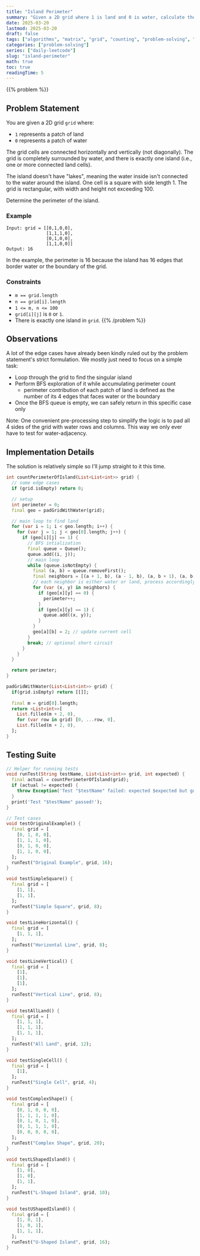 ```yaml
---
title: "Island Perimeter"
summary: "Given a 2D grid where 1 is land and 0 is water, calculate the perimeter of all islands."
date: 2025-03-20
lastmod: 2025-03-20
draft: false
tags: ["algorithms", "matrix", "grid", "counting", "problem-solving", "geometry", "bfs"]
categories: ["problem-solving"]
series: ["daily-leetcode"]
slug: "island-perimeter"
math: true
toc: true
readingTime: 5
---
```

{{% problem %}}

## Problem Statement

You are given a 2D grid `grid` where:
- `1` represents a patch of land
- `0` represents a patch of water

The grid cells are connected horizontally and vertically (not diagonally). The grid is completely surrounded by water, and there is exactly one island (i.e., one or more connected land cells).

The island doesn't have "lakes", meaning the water inside isn't connected to the water around the island. One cell is a square with side length 1. The grid is rectangular, with width and height not exceeding 100.

Determine the perimeter of the island.

### Example

```
Input: grid = [[0,1,0,0],
               [1,1,1,0],
               [0,1,0,0],
               [1,1,0,0]]
Output: 16
```

In the example, the perimeter is 16 because the island has 16 edges that border water or the boundary of the grid.

### Constraints

- `m == grid.length`
- `n == grid[i].length`
- `1 <= m, n <= 100`
- `grid[i][j]` is `0` or `1`.
- There is exactly one island in `grid`.
{{% /problem %}}

## Observations
A lot of the edge cases have already been kindly ruled out by the problem statement's strict formulation. We mostly just need to focus on a simple task:
- Loop through the grid to find the singular island
- Perform BFS exploration of it while accumulating perimeter count
  - perimeter contribution of each patch of land is defined as the number of its 4 edges that faces water or the boundary
- Once the BFS queue is empty, we can safely return in this specific case only

Note: One convenient pre-processing step to simplify the logic is to pad all 4 sides of the grid with water rows and columns. This way we only ever have to test for water-adjacency.

## Implementation Details

The solution is relatively simple so I'll jump straight to it this time.

```dart
int countPerimeterOfIsland(List<List<int>> grid) {
  // some edge cases
  if (grid.isEmpty) return 0;

  // setup
  int perimeter = 0;
  final geo = padGridWithWater(grid);

  // main loop to find land
  for (var i = 1; i < geo.length; i++) {
    for (var j = 1; j < geo[0].length; j++) {
      if (geo[i][j] == 1) {
        // BFS intialization
        final queue = Queue();
        queue.add((i, j));
        // main loop
        while (queue.isNotEmpty) {
          final (a, b) = queue.removeFirst();
          final neighbors = [(a + 1, b), (a - 1, b), (a, b + 1), (a, b - 1)];
          // each neighbor is either water or land, process accordingly
          for (var (x, y) in neighbors) {
            if (geo[x][y] == 0) {
              perimeter++;
            }
            if (geo[x][y] == 1) {
              queue.add((x, y));
            }
          }
          geo[a][b] = 2; // update current cell
        }
        break; // optional short circuit
      }
    }
  }

  return perimeter;
}

padGridWithWater(List<List<int>> grid) {
  if(grid.isEmpty) return [[]];
  
  final m = grid[0].length;
  return <List<int>>[
    List.filled(m + 2, 0),
    for (var row in grid) [0, ...row, 0],
    List.filled(m + 2, 0),
  ];
}
```

## Testing Suite

```dart
// Helper for running tests
void runTest(String testName, List<List<int>> grid, int expected) {
  final actual = countPerimeterOfIsland(grid);
  if (actual != expected) {
    throw Exception('Test "$testName" failed: expected $expected but got $actual');
  }
  print('Test "$testName" passed!');
}

// Test cases
void testOriginalExample() {
  final grid = [
    [0, 1, 0, 0],
    [1, 1, 1, 0],
    [0, 1, 0, 0],
    [1, 1, 0, 0],
  ];
  runTest("Original Example", grid, 16);
}

void testSimpleSquare() {
  final grid = [
    [1, 1],
    [1, 1],
  ];
  runTest("Simple Square", grid, 8);
}

void testLineHorizontal() {
  final grid = [
    [1, 1, 1],
  ];
  runTest("Horizontal Line", grid, 8);
}

void testLineVertical() {
  final grid = [
    [1],
    [1],
    [1],
  ];
  runTest("Vertical Line", grid, 8);
}

void testAllLand() {
  final grid = [
    [1, 1, 1],
    [1, 1, 1],
    [1, 1, 1],
  ];
  runTest("All Land", grid, 12);
}

void testSingleCell() {
  final grid = [
    [1],
  ];
  runTest("Single Cell", grid, 4);
}

void testComplexShape() {
  final grid = [
    [0, 1, 0, 0, 0],
    [1, 1, 1, 1, 0],
    [0, 1, 0, 1, 0],
    [0, 1, 1, 1, 0],
    [0, 0, 0, 0, 0],
  ];
  runTest("Complex Shape", grid, 20);
}

void testLShapedIsland() {
  final grid = [
    [1, 0],
    [1, 0],
    [1, 1],
  ];
  runTest("L-Shaped Island", grid, 10);
}

void testUShapedIsland() {
  final grid = [
    [1, 0, 1],
    [1, 0, 1],
    [1, 1, 1],
  ];
  runTest("U-Shaped Island", grid, 16);
}
```

